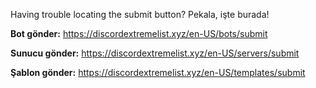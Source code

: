 Having trouble locating the submit button? Pekala, işte burada!

**Bot gönder:** <https://discordextremelist.xyz/en-US/bots/submit>

**Sunucu gönder:** <https://discordextremelist.xyz/en-US/servers/submit>

**Şablon gönder:** <https://discordextremelist.xyz/en-US/templates/submit>
